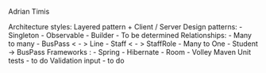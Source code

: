 Adrian Timis

Architecture styles: Layered pattern + Client / Server
Design patterns: - Singleton
                 - Observable
                 - Builder
                 - To be determined
Relationships: - Many to many - BusPass < - > Line
                              - Staff < - > StaffRole
               - Many to One - Student -> BusPass
Frameworks : - Spring
             - Hibernate
             - Room
             - Volley
Maven
Unit tests - to do
Validation input - to do
